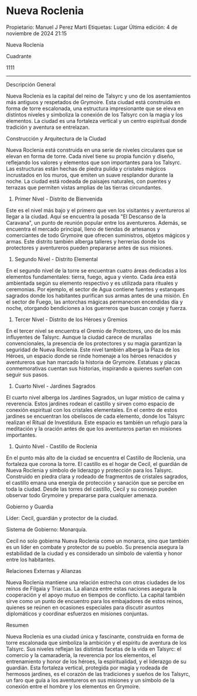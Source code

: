 # Nueva Roclenia

Propietario: Manuel J Perez Marti
Etiquetas: Lugar
Última edición: 4 de noviembre de 2024 21:15

Nueva Roclenia

Cuadrante

1111

---

Descripción General

Nueva Roclenia es la capital del reino de Talsyrc y uno de los asentamientos más antiguos y respetados de Grymoire. Esta ciudad está construida en forma de torre escalonada, una estructura impresionante que se eleva en distintos niveles y simboliza la conexión de los Talsyrc con la magia y los elementos. La ciudad es una fortaleza vertical y un centro espiritual donde tradición y aventura se entrelazan.

Construcción y Arquitectura de la Ciudad

Nueva Roclenia está construida en una serie de niveles circulares que se elevan en forma de torre. Cada nivel tiene su propia función y diseño, reflejando los valores y elementos que son importantes para los Talsyrc. Las estructuras están hechas de piedra pulida y cristales mágicos incrustados en los muros, que emiten un suave resplandor durante la noche. La ciudad está rodeada de paisajes naturales, con puentes y terrazas que permiten vistas amplias de las tierras circundantes.

1. Primer Nivel - Distrito de Bienvenida

Este es el nivel más bajo y el primero que ven los visitantes y aventureros al llegar a la ciudad. Aquí se encuentra la posada "El Descanso de la Caravana", un punto de reunión popular entre los aventureros. Además, se encuentra el mercado principal, lleno de tiendas de artesanos y comerciantes de todo Grymoire que ofrecen suministros, objetos mágicos y armas. Este distrito también alberga talleres y herrerías donde los protectores y aventureros pueden prepararse antes de sus misiones.

1. Segundo Nivel - Distrito Elemental

En el segundo nivel de la torre se encuentran cuatro áreas dedicadas a los elementos fundamentales: tierra, fuego, agua y viento. Cada área está ambientada según su elemento respectivo y es utilizada para rituales y ceremonias. Por ejemplo, el sector de Agua contiene fuentes y estanques sagrados donde los habitantes purifican sus armas antes de una misión. En el sector de Fuego, las antorchas mágicas permanecen encendidas día y noche, otorgando bendiciones a los guerreros que buscan coraje y fuerza.

1. Tercer Nivel - Distrito de los Héroes y Gremios

En el tercer nivel se encuentra el Gremio de Protectores, uno de los más influyentes de Talsyrc. Aunque la ciudad carece de murallas convencionales, la presencia de los protectores y su magia garantizan la seguridad de Nueva Roclenia. Este nivel también alberga la Plaza de los Héroes, un espacio donde se rinde homenaje a los héroes renacidos y aventureros que han marcado la historia de Grymoire. Estatuas y placas conmemorativas cuentan sus historias, inspirando a quienes sueñan con seguir sus pasos.

1. Cuarto Nivel - Jardines Sagrados

El cuarto nivel alberga los Jardines Sagrados, un lugar místico de calma y reverencia. Estos jardines rodean el castillo y sirven como espacio de conexión espiritual con los cristales elementales. En el centro de estos jardines se encuentran los obeliscos de cada elemento, donde los Talsyrc realizan el Ritual de Investidura. Este espacio es también un refugio para la meditación y la oración antes de que los aventureros partan en misiones importantes.

1. Quinto Nivel - Castillo de Roclenia

En el punto más alto de la ciudad se encuentra el Castillo de Roclenia, una fortaleza que corona la torre. El castillo es el hogar de Cecil, el guardián de Nueva Roclenia y símbolo de liderazgo y protección para los Talsyrc. Construido en piedra clara y rodeado de fragmentos de cristales sagrados, el castillo emana una energía de protección y sanación que se percibe en toda la ciudad. Desde las torres del castillo, Cecil y su consejo pueden observar todo Grymoire y prepararse para cualquier amenaza.

Gobierno y Guardia

Líder: Cecil, guardián y protector de la ciudad.

Sistema de Gobierno: Monarquía.

Cecil no solo gobierna Nueva Roclenia como un monarca, sino que también es un líder en combate y protector de su pueblo. Su presencia asegura la estabilidad de la ciudad y es considerado un símbolo de valentía y honor entre los habitantes.

Relaciones Externas y Alianzas

Nueva Roclenia mantiene una relación estrecha con otras ciudades de los reinos de Filgaia y Triarcas. La alianza entre estas naciones asegura la cooperación y el apoyo mutuo en tiempos de conflicto. La capital también sirve como un punto de encuentro para los embajadores de estos reinos, quienes se reúnen en ocasiones especiales para discutir asuntos diplomáticos y coordinar esfuerzos en misiones conjuntas.

Resumen

Nueva Roclenia es una ciudad única y fascinante, construida en forma de torre escalonada que simboliza la ambición y el espíritu de aventura de los Talsyrc. Sus niveles reflejan las distintas facetas de la vida en Talsyrc: el comercio y la camaradería, la reverencia por los elementos, el entrenamiento y honor de los héroes, la espiritualidad, y el liderazgo de su guardián. Esta fortaleza vertical, protegida por magia y rodeada de hermosos jardines, es el corazón de las tradiciones y sueños de los Talsyrc, un faro que guía a los aventureros en sus misiones y un símbolo de la conexión entre el hombre y los elementos en Grymoire.